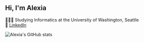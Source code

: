 ## Hi, I'm Alexia

👩🏻‍💻 Studying Informatics at the University of Washington, Seattle<br/>
🔗 [LinkedIn](www.linkedin.com/in/alexiachan1)

![Alexia's GitHub stats](https://github-readme-stats.vercel.app/api?username=achan1&show_icons=true&theme=onedark)
